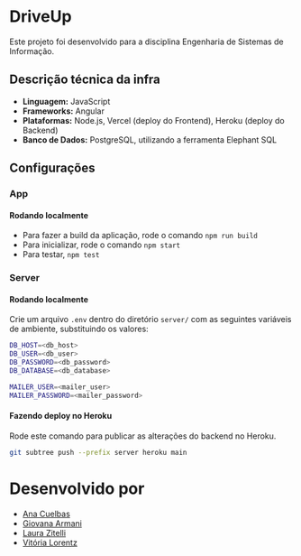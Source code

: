 # DriveUp

Este projeto foi desenvolvido para a disciplina Engenharia de Sistemas de Informação.

## Descrição técnica da infra

- **Linguagem:** JavaScript
- **Frameworks:** Angular
- **Plataformas:** Node.js, Vercel (deploy do Frontend), Heroku (deploy do Backend)
- **Banco de Dados:** PostgreSQL, utilizando a ferramenta Elephant SQL

## Configurações

### App
#### Rodando localmente
- Para fazer a build da aplicação, rode o comando `npm run build`
- Para inicializar, rode o comando `npm start`
- Para testar, `npm test`

### Server
#### Rodando localmente
Crie um arquivo `.env` dentro do diretório `server/` com as seguintes variáveis de ambiente, substituindo os valores:

```bash
DB_HOST=<db_host>
DB_USER=<db_user>
DB_PASSWORD=<db_password>
DB_DATABASE=<db_database>

MAILER_USER=<mailer_user>
MAILER_PASSWORD=<mailer_password>
```

#### Fazendo deploy no Heroku
Rode este comando para publicar as alterações do backend no Heroku.
```bash
git subtree push --prefix server heroku main
```

# Desenvolvido por

- [Ana Cuelbas](https://github.com/anabcuelbas)
- [Giovana Armani](https://github.com/gi-armani)
- [Laura Zitelli](https://github.com/LauraZitelli)
- [Vitória Lorentz](https://github.com/vitoriaglorentz)
